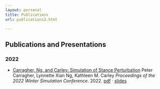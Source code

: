 ```yaml
---
layout: personal
title: Publications
url: publications2.html

---
```


## Publications and Presentations

### 2022
* [Carragher, Ng, and Carley: Simulation of Stance Perturbation](https://informs-sim.org/wsc22papers/265.pdf)
Peter Carragher, Lynnette Xian Ng, Kathleen M. Carley
*Proceedings of the 2022 Winter Simulation Conference*. 2022.
[pdf]() &middot; [slides]()